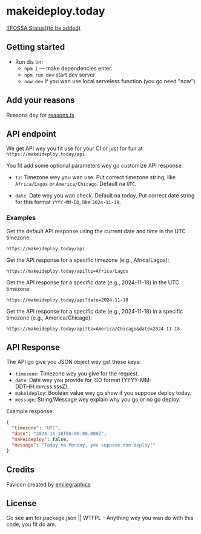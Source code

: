 # makeideploy.today

[![FOSSA Status](to be added)](https://app.fossa.io/projects/#)

## Getting started

* Run dis tin:
  * `npm i` — make dependencies enter.
  * `npm run dev` start dev server
  * `now dev` if you wan use local serveless function (you go need "now")

## Add your reasons

Reasons dey for [reasons.ts](https://github.com/IamPrime/makeideploy/blob/master/helpers/reasons.ts)

## API endpoint

We get API wey you fit use for your CI or just for fun at `https://makeideploy.today/api`

You fit add some optional parameters wey go customize API response:

* `tz`: Timezone wey you wan use. Put correct timezone string, like `Africa/Lagos` or `America/Chicago`. Default na `UTC`.

* `date`: Date wey you wan check. Default na today. Put correct date string for this format `YYYY-MM-DD`, like `2024-11-18`.

### Examples

Get the default API response using the current date and time in the UTC timezone:

```url
https://makeideploy.today/api
```

Get the API response for a specific timezone (e.g., Africa/Lagos):

```url
https://makeideploy.today/api?tz=Africa/Lagos
```

Get the API response for a specific date (e.g., 2024-11-18) in the UTC timezone:

```url
https://makeideploy.today/api?date=2024-11-18
```

Get the API response for a specific date (e.g., 2024-11-18) in a specific timezone (e.g., America/Chicago):

```url
https://makeideploy.today/api?tz=America/Chicago&date=2024-11-18
```

## API Response

The API go give you JSON object wey get these keys:

* `timezone`: Timezone wey you give for the request.
* `date`: Date wey you provide for ISO format (YYYY-MM-DDTHH:mm:ss.sssZ).
* `makeideploy`: Boolean value wey go show if you suppose deploy today.
* `message`: String/Message wey explain why you go or no go deploy.

Example response:

```json
{
  "timezone": "UTC",
  "date": "2024-11-18T00:00:00.000Z",
  "makeideploy": false,
  "message": "Today na Monday, you suppose don deploy!"
}
```

## Credits

Favicon created by [emilegraphics](https://thenounproject.com/search/?q=dot&i=1359410)

## License

Go see am for package.json || WTFPL - Anything wey you wan do with this code, you fit do am.
